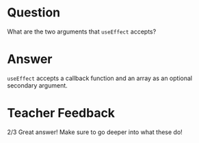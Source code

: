 # Question

What are the two arguments that `useEffect` accepts?

# Answer

`useEffect` accepts a callback function and an array as an optional secondary argument.

# Teacher Feedback
2/3
Great answer! Make sure to go deeper into what these do! 